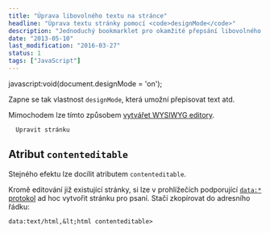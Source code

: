 ```yaml
---
title: "Úprava libovolného textu na stránce"
headline: "Úprava textu stránky pomocí <code>designMode</code>"
description: "Jednoduchý bookmarklet pro okamžité přepsání libovolného textu na stránce."
date: "2013-05-10"
last_modification: "2016-03-27"
status: 1
tags: ["JavaScript"]
---
```


javascript:void(document.designMode = 'on');

Zapne se tak vlastnost `designMode`, která umožní přepisovat text atd.

Mimochodem lze tímto způsobem [vytvářet WYSIWYG editory](/vlastni-wysiwyg).

      Upravit stránku

## Atribut `contenteditable`

Stejného efektu lze docílit atributem `contenteditable`.

Kromě editování již existující stránky, si lze v prohlížečích podporující [`data:*` protokol](/data-uri) ad hoc vytvořit stránku pro psaní. Stačí zkopírovat do adresního řádku:

```
data:text/html,&lt;html contenteditable>
```